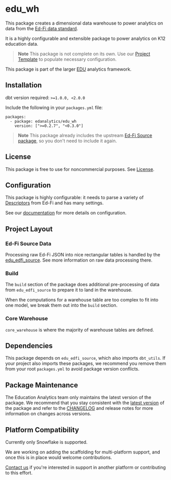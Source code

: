# edu_wh

This package creates a dimensional data warehouse to power analytics on data
from the [Ed-Fi data standard](https://www.ed-fi.org/).

It is a highly configurable and extensible package to power analytics on K12 
education data. 

> **Note**
> This package is not complete on its own. Use our [Project Template](https://github.com/edanalytics/edu_project_template) to populate
> necessary configuration.

This package is part of the larger [EDU](https://enabledataunion.org)
analytics framework.

## Installation

dbt version required: `>=1.0.0, <2.0.0`

Include the following in your `packages.yml` file:

```
packages:
  - package: edanalytics/edu_wh
    version: [">=0.2.7", "<0.3.0"]
```

> **Note**
> This package already includes the upstream [Ed-Fi Source package](https://github.com/edanalytics/edu_edfi_source), so you don't need to include it again.

## License
This package is free to use for noncommercial purposes. 
See [License](LICENSE.md).

## Configuration
This package is highly configurable: it needs to parse a variety of [Descriptors](https://techdocs.ed-fi.org/display/EFDS32/Descriptor+Guidance) from Ed-Fi 
and has many settings.

See our [documentation](https://enabledataunion.org/docs/manage_extend/#dbt-configuration) 
for more details on configuration.

## Project Layout

### Ed-Fi Source Data
Processing raw Ed-Fi JSON into nice rectangular tables is handled by the 
[edu_edfi_source](https://github.com/edanalytics/edu_edfi_source). See more 
information on raw data processing there.

### Build
The `build` section of the package does additional pre-processing of data 
from `edu_edfi_source` to prepare it to land in the warehouse. 

When the computations for a warehouse table are too complex to fit into one model,
we break them out into the `build` section. 

### Core Warehouse

`core_warehouse` is where the majority of warehouse tables are defined. 

## Dependencies

This package depends on `edu_edfi_source`, which also imports `dbt_utils`. If
your project also imports these packages, we recommend you remove them from your 
root `packages.yml` to avoid package version conflicts.

## Package Maintenance

The Education Analytics team only maintains the latest version of the package.
We recommend that you stay consistent with the [latest version](https://github.com/edanalytics/edu_wh/releases/latest) of the package
and refer to the [CHANGELOG](https://github.com/edanalytics/edu_wh/blob/main/CHANGELOG.md)
and release notes for more information on changes across versions.

## Platform Compatibility
Currently only Snowflake is supported.

We are working on adding the scaffolding for multi-platform support, and once 
this is in place would welcome contributions.

[Contact us](mailto:edu@edanalytics.org) if you're interested in support in another
platform or contributing to this effort.
